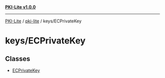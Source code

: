 [**PKI-Lite v1.0.0**](../../../README.md)

---

[PKI-Lite](../../../README.md) / [pki-lite](../../README.md) / keys/ECPrivateKey

# keys/ECPrivateKey

## Classes

- [ECPrivateKey](classes/ECPrivateKey.md)
